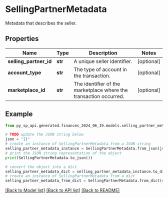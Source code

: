 # SellingPartnerMetadata

Metadata that describes the seller.

## Properties

Name | Type | Description | Notes
------------ | ------------- | ------------- | -------------
**selling_partner_id** | **str** | A unique seller identifier. | [optional] 
**account_type** | **str** | The type of account in the transaction. | [optional] 
**marketplace_id** | **str** | The identifier of the marketplace where the transaction occurred. | [optional] 

## Example

```python
from py_sp_api.generated.finances_2024_06_19.models.selling_partner_metadata import SellingPartnerMetadata

# TODO update the JSON string below
json = "{}"
# create an instance of SellingPartnerMetadata from a JSON string
selling_partner_metadata_instance = SellingPartnerMetadata.from_json(json)
# print the JSON string representation of the object
print(SellingPartnerMetadata.to_json())

# convert the object into a dict
selling_partner_metadata_dict = selling_partner_metadata_instance.to_dict()
# create an instance of SellingPartnerMetadata from a dict
selling_partner_metadata_from_dict = SellingPartnerMetadata.from_dict(selling_partner_metadata_dict)
```
[[Back to Model list]](../README.md#documentation-for-models) [[Back to API list]](../README.md#documentation-for-api-endpoints) [[Back to README]](../README.md)


